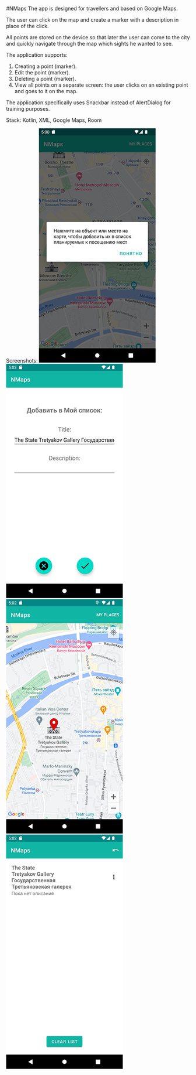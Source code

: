 #NMaps
The app is designed for travellers and based on Google Maps.

The user can click on the map and create a marker with a description in place of the click.

All points are stored on the device so that later the user can come to the city and quickly navigate through the map which sights he wanted to see.

The application supports:
1. Creating a point (marker).
2. Edit the point (marker).
3. Deleting a point (marker).
4. View all points on a separate screen: the user clicks on an existing point and goes to it on the map.

The application specifically uses Snackbar instead of AlertDialog for training purposes.

Stack: Kotlin, XML, Google Maps, Room

Screenshots:
![Screenshot1](screenshots/screenshot1.png) ![Screenshot2](screenshots/screenshot2.png)
![Screenshot3](screenshots/screenshot3.png) ![Screenshot4](screenshots/screenshot4.png)